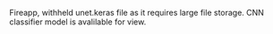 Fireapp, withheld unet.keras file as it requires large file storage. CNN classifier model is avalilable for view.
